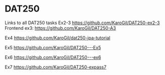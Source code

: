 # DAT250
Links to all DAT250 tasks
Ex2-3
https://github.com/KaroGil/DAT250-ex2-3
Frontend ex3: https://github.com/KaroGil/DAT250-A3

Ex4
https://github.com/KaroGil/dat250-jpa-tutorial

Ex5
https://github.com/KaroGil/DAT250---Ex5

Ex6
https://github.com/KaroGil/DAT250---ex6

Ex7
https://github.com/KaroGil/DAT250-expass7
